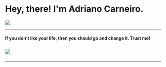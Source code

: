 # Hey, there! I'm Adriano Carneiro. <a href="https://www.linkedin.com/in/csadriano/"><img width="15" height="15" src="https://img-premium.flaticon.com/png/512/174/174857.png?token=exp=1622850123~hmac=69de152dcc3adaeb03cf92ac567a4d09"></a>
<img src="https://github-readme-stats.vercel.app/api?username=adrianolcarneiro&show_icons=true&title_color=fff&icon_color=79ff97&text_color=9f9f9f&bg_color=151515">

<hr>
<h4> If you don't like your life, then you should go and change it. Trust me!</h4>
<img height="10" width="963" src="https://img.ibxk.com.br/2011/11/gifs/tumblr_lfiabnq4ec1qzt4vjo1_r1_500.gif">
<a href="https://github.com/adrianolcarneiro"><img src="https://coverfiles.alphacoders.com/172/thumb-1920-172880.jpg"></a>
<img height="10" width="963" src="https://img.ibxk.com.br/2011/11/gifs/tumblr_lfiabnq4ec1qzt4vjo1_r1_500.gif">
<hr>










  

